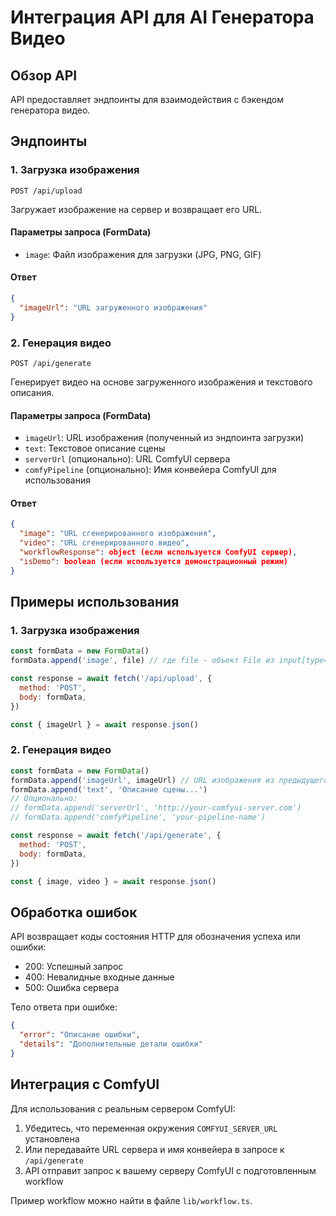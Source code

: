 # Интеграция API для AI Генератора Видео

## Обзор API
API предоставляет эндпоинты для взаимодействия с бэкендом генератора видео.

## Эндпоинты

### 1. Загрузка изображения
```
POST /api/upload
```
Загружает изображение на сервер и возвращает его URL.

#### Параметры запроса (FormData)
- `image`: Файл изображения для загрузки (JPG, PNG, GIF)

#### Ответ
```json
{
  "imageUrl": "URL загруженного изображения"
}
```

### 2. Генерация видео
```
POST /api/generate
```
Генерирует видео на основе загруженного изображения и текстового описания.

#### Параметры запроса (FormData)
- `imageUrl`: URL изображения (полученный из эндпоинта загрузки)
- `text`: Текстовое описание сцены
- `serverUrl` (опционально): URL ComfyUI сервера
- `comfyPipeline` (опционально): Имя конвейера ComfyUI для использования

#### Ответ
```json
{
  "image": "URL сгенерированного изображения",
  "video": "URL сгенерированного видео",
  "workflowResponse": object (если используется ComfyUI сервер),
  "isDemo": boolean (если используется демонстрационный режим)
}
```

## Примеры использования

### 1. Загрузка изображения
```javascript
const formData = new FormData()
formData.append('image', file) // где file - объект File из input[type="file"]

const response = await fetch('/api/upload', {
  method: 'POST',
  body: formData,
})

const { imageUrl } = await response.json()
```

### 2. Генерация видео
```javascript
const formData = new FormData()
formData.append('imageUrl', imageUrl) // URL изображения из предыдущего шага
formData.append('text', 'Описание сцены...')
// Опционально:
// formData.append('serverUrl', 'http://your-comfyui-server.com')
// formData.append('comfyPipeline', 'your-pipeline-name')

const response = await fetch('/api/generate', {
  method: 'POST',
  body: formData,
})

const { image, video } = await response.json()
```

## Обработка ошибок
API возвращает коды состояния HTTP для обозначения успеха или ошибки:

- 200: Успешный запрос
- 400: Невалидные входные данные
- 500: Ошибка сервера

Тело ответа при ошибке:
```json
{
  "error": "Описание ошибки",
  "details": "Дополнительные детали ошибки"
}
```

## Интеграция с ComfyUI
Для использования с реальным сервером ComfyUI:

1. Убедитесь, что переменная окружения `COMFYUI_SERVER_URL` установлена
2. Или передавайте URL сервера и имя конвейера в запросе к `/api/generate`
3. API отправит запрос к вашему серверу ComfyUI с подготовленным workflow

Пример workflow можно найти в файле `lib/workflow.ts`.